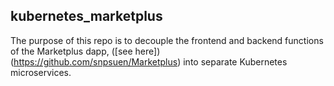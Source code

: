 ## kubernetes_marketplus
The purpose of this repo is to decouple the frontend and backend functions of the Marketplus dapp, ([see here])(https://github.com/snpsuen/Marketplus) into separate Kubernetes microservices.
